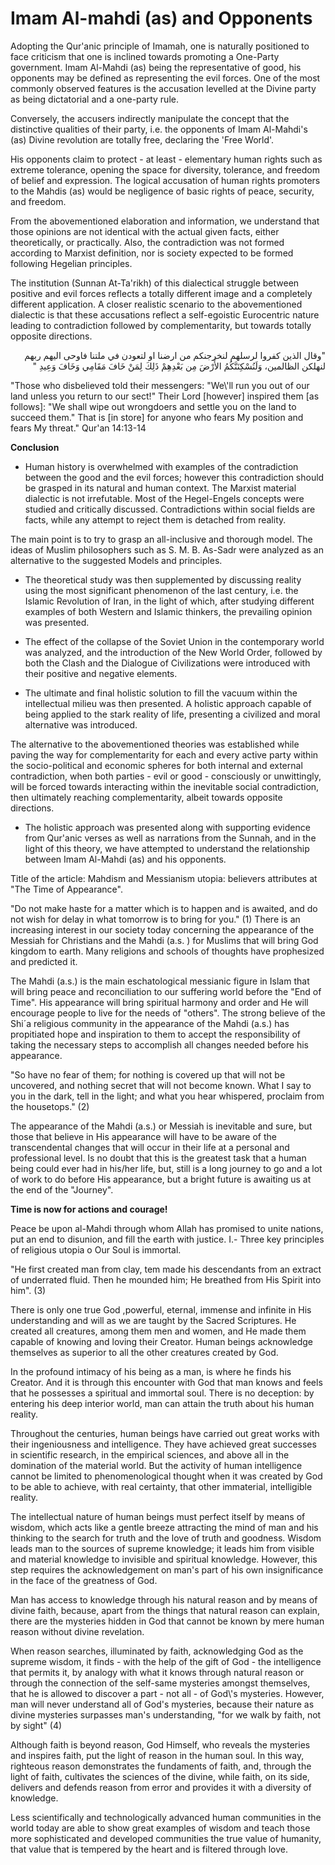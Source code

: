 Imam Al-mahdi (as) and Opponents
================================

Adopting the Qur'anic principle of Imamah, one is naturally positioned
to face criticism that one is inclined towards promoting a One-Party
government. Imam Al-Mahdi (as) being the representative of good, his
opponents may be defined as representing the evil forces. One of the
most commonly observed features is the accusation levelled at the Divine
party as being dictatorial and a one-party rule.

Conversely, the accusers indirectly manipulate the concept that the
distinctive qualities of their party, i.e. the opponents of Imam
Al-Mahdi's (as) Divine revolution are totally free, declaring the 'Free
World'.

His opponents claim to protect - at least - elementary human rights
such as extreme tolerance, opening the space for diversity, tolerance,
and freedom of belief and expression. The logical accusation of human
rights promoters to the Mahdis (as) would be negligence of basic rights
of peace, security, and freedom.

From the abovementioned elaboration and information, we understand that
those opinions are not identical with the actual given facts, either
theoretically, or practically. Also, the contradiction was not formed
according to Marxist definition, nor is society expected to be formed
following Hegelian principles.

The institution (Sunnan At-Ta'rikh) of this dialectical struggle
between positive and evil forces reflects a totally different image and
a completely different application. A closer realistic scenario to the
abovementioned dialectic is that these accusations reflect a
self-egoistic Eurocentric nature leading to contradiction followed by
complementarity, but towards totally opposite directions.

<p dir="rtl">
"وقال الذين كفروا لرسلهم لنخرجنكم من ارضنا او لتعودن في ملتنا فاوحى
اليهم ربهم لنهلكن الظالمين، وَلَنُسْكِنَنَّكُمُ الأَرْضَ مِن بَعْدِهِمْ
ذَلِكَ لِمَنْ خَافَ مَقَامِي وَخَافَ وَعِيدِ "
</p>

"Those who disbelieved told their messengers: "We\\'ll run you out of
our land unless you return to our sect!" Their Lord [however] inspired
them [as follows]: "We shall wipe out wrongdoers and settle you on the
land to succeed them." That is [in store] for anyone who fears My
position and fears My threat." Qur'an 14:13-14


**Conclusion**

- Human history is overwhelmed with examples of the contradiction
between the good and the evil forces; however this contradiction should
be grasped in its natural and human context. The Marxist material
dialectic is not irrefutable. Most of the Hegel-Engels concepts were
studied and critically discussed. Contradictions within social fields
are facts, while any attempt to reject them is detached from reality.

The main point is to try to grasp an all-inclusive and thorough model.
The ideas of Muslim philosophers such as S. M. B. As-Sadr were analyzed
as an alternative to the suggested Models and principles.

- The theoretical study was then supplemented by discussing reality
using the most significant phenomenon of the last century, i.e. the
Islamic Revolution of Iran, in the light of which, after studying
different examples of both Western and Islamic thinkers, the prevailing
opinion was presented.

- The effect of the collapse of the Soviet Union in the contemporary
world was analyzed, and the introduction of the New World Order,
followed by both the Clash and the Dialogue of Civilizations were
introduced with their positive and negative elements.

- The ultimate and final holistic solution to fill the vacuum within
the intellectual milieu was then presented. A holistic approach capable
of being applied to the stark reality of life, presenting a civilized
and moral alternative was introduced.

The alternative to the abovementioned theories was established while
paving the way for complementarity for each and every active party
within the socio-political and economic spheres for both internal and
external contradiction, when both parties - evil or good - consciously
or unwittingly, will be forced towards interacting within the inevitable
social contradiction, then ultimately reaching complementarity, albeit
towards opposite directions.

- The holistic approach was presented along with supporting evidence
from Qur'anic verses as well as narrations from the Sunnah, and in the
light of this theory, we have attempted to understand the relationship
between Imam Al-Mahdi (as) and his opponents.

Title of the article: Mahdism and Messianism utopia: believers
attributes at "The Time of Appearance".

"Do not make haste for a matter which is to happen and is awaited, and
do not wish for delay in what tomorrow is to bring for you." (1) There
is an increasing interest in our society today concerning the appearance
of the Messiah for Christians and the Mahdi (a.s. ) for Muslims that
will bring God kingdom to earth. Many religions and schools of thoughts
have prophesized and predicted it.

The Mahdi (a.s.) is the main eschatological messianic figure in Islam
that will bring peace and reconciliation to our suffering world before
the "End of Time". His appearance will bring spiritual harmony and order
and He will encourage people to live for the needs of "others". The
strong believe of the Shi´a religious community in the appearance of the
Mahdi (a.s.) has propitiated hope and inspiration to them to accept the
responsibility of taking the necessary steps to accomplish all changes
needed before his appearance.

"So have no fear of them; for nothing is covered up that will not be
uncovered, and nothing secret that will not become known. What I say to
you in the dark, tell in the light; and what you hear whispered,
proclaim from the housetops." (2)

The appearance of the Mahdi (a.s.) or Messiah is inevitable and sure,
but those that believe in His appearance will have to be aware of the
transcendental changes that will occur in their life at a personal and
professional level. Is no doubt that this is the greatest task that a
human being could ever had in his/her life, but, still is a long journey
to go and a lot of work to do before His appearance, but a bright future
is awaiting us at the end of the "Journey".


**Time is now for actions and courage!**

Peace be upon al-Mahdi through whom Allah has promised to unite
nations, put an end to disunion, and fill the earth with justice. I.-
Three key principles of religious utopia o Our Soul is immortal.

"He first created man from clay, tem made his descendants from an
extract of underrated fluid. Then he mounded him; He breathed from His
Spirit into him". (3)

There is only one true God ,powerful, eternal, immense and infinite in
His understanding and will as we are taught by the Sacred Scriptures. He
created all creatures, among them men and women, and He made them
capable of knowing and loving their Creator. Human beings acknowledge
themselves as superior to all the other creatures created by God.

In the profound intimacy of his being as a man, is where he finds his
Creator. And it is through this encounter with God that man knows and
feels that he possesses a spiritual and immortal soul. There is no
deception: by entering his deep interior world, man can attain the truth
about his human reality.

Throughout the centuries, human beings have carried out great works
with their ingeniousness and intelligence. They have achieved great
successes in scientific research, in the empirical sciences, and above
all in the domination of the material world. But the activity of human
intelligence cannot be limited to phenomenological thought when it was
created by God to be able to achieve, with real certainty, that other
immaterial, intelligible reality.

The intellectual nature of human beings must perfect itself by means of
wisdom, which acts like a gentle breeze attracting the mind of man and
his thinking to the search for truth and the love of truth and goodness.
Wisdom leads man to the sources of supreme knowledge; it leads him from
visible and material knowledge to invisible and spiritual knowledge.
However, this step requires the acknowledgement on man's part of his own
insignificance in the face of the greatness of God.

Man has access to knowledge through his natural reason and by means of
divine faith, because, apart from the things that natural reason can
explain, there are the mysteries hidden in God that cannot be known by
mere human reason without divine revelation.

When reason searches, illuminated by faith, acknowledging God as the
supreme wisdom, it finds - with the help of the gift of God - the
intelligence that permits it, by analogy with what it knows through
natural reason or through the connection of the self-same mysteries
amongst themselves, that he is allowed to discover a part - not all - of
God\\'s mysteries. However, man will never understand all of God's
mysteries, because their nature as divine mysteries surpasses man's
understanding, "for we walk by faith, not by sight" (4)

Although faith is beyond reason, God Himself, who reveals the mysteries
and inspires faith, put the light of reason in the human soul. In this
way, righteous reason demonstrates the fundaments of faith, and, through
the light of faith, cultivates the sciences of the divine, while faith,
on its side, delivers and defends reason from error and provides it with
a diversity of knowledge.

Less scientifically and technologically advanced human communities in
the world today are able to show great examples of wisdom and teach
those more sophisticated and developed communities the true value of
humanity, that value that is tempered by the heart and is filtered
through love.


